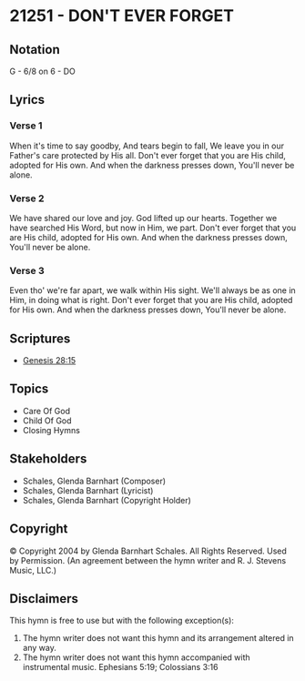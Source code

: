# 21251 - DON'T EVER FORGET

## Notation

G - 6/8 on 6 - DO

## Lyrics

### Verse 1

When it's time to say goodby, And tears begin to fall, We leave you in our Father's care protected by His all. Don't ever forget that you are His child, adopted for His own. And when the darkness presses down, You'll never be alone. 

### Verse 2

We have shared our love and joy. God lifted up our hearts. Together we have searched His Word, but now in Him, we part. Don't ever forget that you are His child, adopted for His own. And when the darkness presses down, You'll never be alone. 

### Verse 3

Even tho' we're far apart, we walk within His sight. We'll always be as one in Him, in doing what is right. Don't ever forget that you are His child, adopted for His own. And when the darkness presses down, You'll never be alone. 


## Scriptures

- [Genesis 28:15](https://www.biblegateway.com/passage/?search=Genesis%2028%3A15)

## Topics

- Care Of God
- Child Of God
- Closing Hymns

## Stakeholders

- Schales, Glenda Barnhart (Composer)
- Schales, Glenda Barnhart (Lyricist)
- Schales, Glenda Barnhart (Copyright Holder)

## Copyright

© Copyright 2004 by Glenda Barnhart Schales. All Rights Reserved. Used by Permission.
(An agreement between the hymn writer and R. J. Stevens Music, LLC.)

## Disclaimers

This hymn is free to use but with the following exception(s):
1. The hymn writer does not want this hymn and its arrangement altered in any way.
2. The hymn writer does not want this hymn accompanied with instrumental music.
Ephesians 5:19; Colossians 3:16

